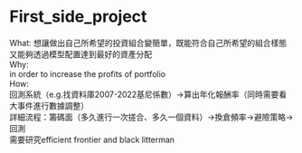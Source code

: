 # First_side_project
What:
想讓做出自己所希望的投資組合變簡單，既能符合自己所希望的組合樣態又能夠透過模型配置達到最好的資產分配  
Why:  
in order to increase the profits of portfolio   
How:   
回測系統（e.g.找資料庫2007-2022基尼係數）→算出年化報酬率（同時需要看大事件進行數據調整）      
詳細流程：籌碼面（多久進行一次搓合、多久一個資料）→換倉頻率→避險策略→回測    
需要研究efficient frontier and black litterman    
 
